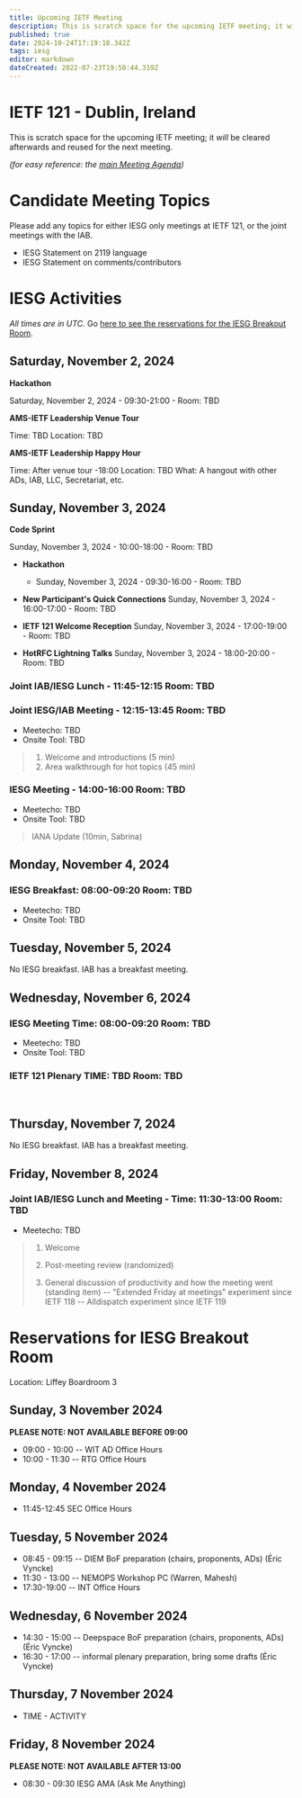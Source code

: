 ```yaml
---
title: Upcoming IETF Meeting
description: This is scratch space for the upcoming IETF meeting; it will be cleared afterwards and reused for the next meeting.
published: true
date: 2024-10-24T17:19:18.342Z
tags: iesg
editor: markdown
dateCreated: 2022-07-23T19:50:44.319Z
---
```


# IETF 121 - Dublin, Ireland
This is scratch space for the upcoming IETF meeting; it *will* be cleared afterwards and reused for the next meeting. 

*(for easy reference: the [main Meeting Agenda](https://datatracker.ietf.org/meeting/agenda/))*

# Candidate Meeting Topics
Please add any topics for either IESG only meetings at IETF 121, or the joint meetings with the IAB.

* IESG Statement on 2119 language
* IESG Statement on comments/contributors


# IESG Activities
*All times are in UTC.* Go [here to see the reservations for the IESG Breakout Room](#IESGBreakoutRoom).

## Saturday, November 2, 2024

**Hackathon**

Saturday, November 2, 2024 - 09:30-21:00 - Room: TBD
 

**AMS-IETF Leadership Venue Tour**

Time: TBD
Location: TBD

**AMS-IETF Leadership Happy Hour**

Time: After venue tour -18:00
Location: TBD
What: A hangout with other ADs, IAB, LLC, Secretariat, etc.

## Sunday, November 3, 2024

**Code Sprint**

Sunday, November 3, 2024 - 10:00-18:00 - Room: TBD

- **Hackathon**

  - Sunday, November 3, 2024 - 09:30-16:00 - Room: TBD
  
- **New Participant's Quick Connections** Sunday, November 3, 2024 - 16:00-17:00 - Room: TBD
- **IETF 121 Welcome Reception** Sunday, November 3, 2024 - 17:00-19:00 - Room: TBD
- **HotRFC Lightning Talks** Sunday, November 3, 2024 - 18:00-20:00 - Room: TBD

### Joint IAB/IESG Lunch - 11:45-12:15 Room: TBD

### Joint IESG/IAB Meeting - 12:15-13:45 Room: TBD

* Meetecho: TBD
* Onsite Tool: TBD

>1. Welcome and introductions (5 min)
>2. Area walkthrough for hot topics (45 min)


### IESG Meeting - 14:00-16:00 Room: TBD

* Meetecho: TBD
* Onsite Tool: TBD

> IANA Update (10min, Sabrina)

## Monday, November 4, 2024

### IESG Breakfast: 08:00-09:20   Room: TBD


* Meetecho:  TBD
* Onsite Tool: TBD

 
## Tuesday, November 5, 2024


No IESG breakfast. IAB has a breakfast meeting.
  
## Wednesday, November 6, 2024
### IESG Meeting Time: 08:00-09:20  Room: TBD

* Meetecho: TBD
* Onsite Tool:   TBD


### IETF 121 Plenary TIME: TBD Room: TBD
&nbsp;
## Thursday, November 7, 2024

No IESG breakfast. IAB has a breakfast meeting.

## Friday, November 8, 2024

### Joint IAB/IESG Lunch and Meeting - Time: 11:30-13:00 Room: TBD

* Meetecho:  TBD

> 1. Welcome
> 2. Post-meeting review (randomized)
> 
> 3. General discussion of productivity and how the meeting went (standing item)
> -- "Extended Friday at meetings" experiment since IETF 118
> -- Alldispatch experiment since IETF 119

# <a id="IESGBreakoutRoom"></a>Reservations for IESG Breakout Room

Location: Liffey Boardroom 3

## Sunday, 3 November 2024
**PLEASE NOTE: NOT AVAILABLE BEFORE 09:00**

* 09:00 - 10:00 -- WIT AD Office Hours
* 10:00 - 11:30 -- RTG Office Hours

## Monday, 4 November 2024

* 11:45-12:45 SEC Office Hours

## Tuesday, 5 November 2024
* 08:45 - 09:15 -- DIEM BoF preparation (chairs, proponents, ADs) (Éric Vyncke)
* 11:30 - 13:00 -- NEMOPS Workshop PC (Warren, Mahesh)
* 17:30-19:00 -- INT Office Hours

## Wednesday, 6 November 2024
* 14:30 - 15:00 -- Deepspace BoF preparation (chairs, proponents, ADs) (Éric Vyncke)
* 16:30 - 17:00 -- informal plenary preparation, bring some drafts (Éric Vyncke)

## Thursday, 7 November 2024

* TIME - ACTIVITY

## Friday, 8 November 2024
**PLEASE NOTE: NOT AVAILABLE AFTER 13:00**

* 08:30 - 09:30 IESG AMA (Ask Me Anything)


